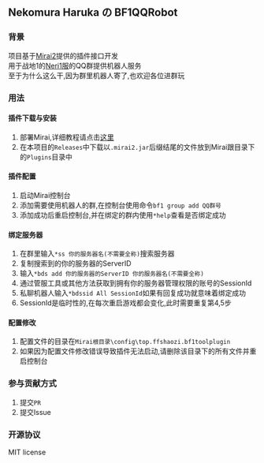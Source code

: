## Nekomura Haruka の BF1QQRobot
### 背景
项目基于[Mirai2](https://github.com/mamoe/mirai)提供的插件接口开发<br>
用于战地1的[Neri1服](http://qm.qq.com/cgi-bin/qm/qr?_wv=1027&k=a0qodGbq0pxTsrTgrOUUDLBr3Yb8R1Sc&authKey=JJRLQ7z8TTgfhsRuiJj0N5la1%2BMpugQbQct5bxbN4WJDvbwTaAgMYk9TvnfmVAXK&noverify=0&group_code=702474262)的QQ群提供机器人服务<br>
至于为什么这么干,因为群里机器人寄了,也欢迎各位进群玩
### 用法
#### 插件下载与安装
1. 部署Mirai,详细教程请点击[这里](https://github.com/mamoe/mirai/blob/dev/docs/UserManual.md)
2. 在本项目的```Releases```中下载以```.mirai2.jar```后缀结尾的文件放到Mirai跟目录下的```Plugins```目录中
#### 插件配置
1. 启动Mirai控制台
2. 添加需要使用机器人的群,在控制台使用命令```bf1 group add QQ群号```
3. 添加成功后重启控制台,并在绑定的群内使用```*help```查看是否绑定成功
#### 绑定服务器
1. 在群里输入```*ss 你的服务器名(不需要全称)```搜索服务器
2. 复制搜索到的你的服务器的ServerID
3. 输入```*bds add 你的服务器的ServerID 你的服务器名(不需要全称)```
4. 通过管服工具或其他方法获取到拥有你的服务器管理权限的账号的SessionId
5. 私聊机器人输入```*bdssid All SessionId```如果有回复成功就意味着绑定成功
6. SessionId是临时性的,在每次重启游戏都会变化,此时需要重复第4,5步
 #### 配置修改
1. 配置文件的目录在```Mirai根目录\config\top.ffshaozi.bf1toolplugin```
2. 如果因为配置文件修改错误导致插件无法启动,请删除该目录下的所有文件并重启控制台
### 参与贡献方式
1. 提交```PR```
2. 提交Issue
### 开源协议
MIT license
